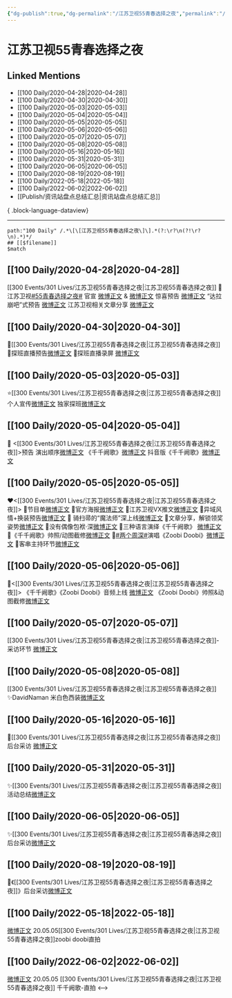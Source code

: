 ```yaml
---
{"dg-publish":true,"dg-permalink":"/江苏卫视55青春选择之夜","permalink":"/江苏卫视55青春选择之夜/","created":"2022-12-04T16:59:53.000+08:00","updated":"2023-04-10T16:23:18.000+08:00"}
---
```


# 江苏卫视55青春选择之夜

## Linked Mentions
- [[100 Daily/2020-04-28\|2020-04-28]]
- [[100 Daily/2020-04-30\|2020-04-30]]
- [[100 Daily/2020-05-03\|2020-05-03]]
- [[100 Daily/2020-05-04\|2020-05-04]]
- [[100 Daily/2020-05-05\|2020-05-05]]
- [[100 Daily/2020-05-06\|2020-05-06]]
- [[100 Daily/2020-05-07\|2020-05-07]]
- [[100 Daily/2020-05-08\|2020-05-08]]
- [[100 Daily/2020-05-16\|2020-05-16]]
- [[100 Daily/2020-05-31\|2020-05-31]]
- [[100 Daily/2020-06-05\|2020-06-05]]
- [[100 Daily/2020-08-19\|2020-08-19]]
- [[100 Daily/2022-05-18\|2022-05-18]]
- [[100 Daily/2022-06-02\|2022-06-02]]
- [[Publish/资讯站盘点总结汇总\|资讯站盘点总结汇总]]

{ .block-language-dataview}

---

```expander
path:"100 Daily" /.*\[\[江苏卫视55青春选择之夜\]\].*(?:\r?\n(?!\r?\n).*)*/
## [[$filename]]
$match
```
## [[100 Daily/2020-04-28\|2020-04-28]]
[[300 Events/301 Lives/江苏卫视55青春选择之夜\|江苏卫视55青春选择之夜]]
🕺 江苏卫视[#55青春选择之夜#](https://s.weibo.com/weibo?q=%2355%E9%9D%92%E6%98%A5%E9%80%89%E6%8B%A9%E4%B9%8B%E5%A4%9C%23)
官宣 [微博正文](https://m.weibo.cn/6466290670/4498628863001257) & [微博正文](https://m.weibo.cn/6466290670/4498725839326856)
惊喜预告 [微博正文](https://m.weibo.cn/6466290670/4498671347448430)
“达拉崩吧”式预告 [微博正文](https://m.weibo.cn/6466290670/4498695825033173)
江苏卫视相关文章分享 [微博正文](https://m.weibo.cn/6466290670/4498703438426960)
## [[100 Daily/2020-04-30\|2020-04-30]]
🎵[[300 Events/301 Lives/江苏卫视55青春选择之夜\|江苏卫视55青春选择之夜]]
🌿探班直播预告[微博正文](https://m.weibo.cn/6466290670/4499339026319883)
🌿探班直播录屏 [微博正文](https://m.weibo.cn/6466290670/4499448203817308)

## [[100 Daily/2020-05-03\|2020-05-03]]
⭐[[300 Events/301 Lives/江苏卫视55青春选择之夜\|江苏卫视55青春选择之夜]]
个人宣传[微博正文](https://m.weibo.cn/6466290670/4500516085777023)
独家探班[微博正文](https://m.weibo.cn/6466290670/4500623342591091)
## [[100 Daily/2020-05-04\|2020-05-04]]
🎵 <[[300 Events/301 Lives/江苏卫视55青春选择之夜\|江苏卫视55青春选择之夜]]>预告
演出顺序[微博正文](https://m.weibo.cn/6466290670/4500882244728252)
《千千阙歌》[微博正文](https://m.weibo.cn/6466290670/4500967082529513)
抖音版《千千阙歌》[微博正文](https://m.weibo.cn/6466290670/4500978488172858)
## [[100 Daily/2020-05-05\|2020-05-05]]
❤️<[[300 Events/301 Lives/江苏卫视55青春选择之夜\|江苏卫视55青春选择之夜]]>
🎵节目单[微博正文](https://m.weibo.cn/6466290670/4501178958262158)
🎵官方海报[微博正文](https://m.weibo.cn/6466290670/4501190802719489)
🎵江苏卫视VX推文[微博正文](https://m.weibo.cn/6466290670/4501190845746665)
🎵异域风情+换装预告[微博正文](https://m.weibo.cn/6466290670/4501204930021964)
🎵 骑扫帚的“魔法师”深上线[微博正文](https://m.weibo.cn/6466290670/4501242750175970)
🎵文章分享，解锁领奖姿势[微博正文](https://m.weibo.cn/6466290670/4501284595920551)
🎵没有偶像包袱·深[微博正文](https://m.weibo.cn/6466290670/4501285698871552)
🎵三种语言演绎《千千阙歌》 [微博正文](https://m.weibo.cn/6466290670/4501358549868154)
🎵《千千阙歌》帅照/动图截修[微博正文](https://m.weibo.cn/6466290670/4501390708491542)
🎵[#两个周深#](https://s.weibo.com/weibo?q=%23%E4%B8%A4%E4%B8%AA%E5%91%A8%E6%B7%B1%23)演唱《Zoobi Doobi》[微博正文](https://m.weibo.cn/6466290670/4501333824834972)
🎵客串主持环节[微博正文](https://m.weibo.cn/6466290670/4501372722907445)
## [[100 Daily/2020-05-06\|2020-05-06]]
🎵<[[300 Events/301 Lives/江苏卫视55青春选择之夜\|江苏卫视55青春选择之夜]]>
《千千阙歌》《Zoobi Doobi》音频上线
[微博正文](https://m.weibo.cn/6466290670/4501574388411834)
《Zoobi Doobi》帅照&动图截修[微博正文](https://m.weibo.cn/6466290670/4501716735462652)
## [[100 Daily/2020-05-07\|2020-05-07]]
[[300 Events/301 Lives/江苏卫视55青春选择之夜\|江苏卫视55青春选择之夜]]-采访环节
[微博正文](https://m.weibo.cn/6466290670/4501914455335708)
## [[100 Daily/2020-05-08\|2020-05-08]]
[[300 Events/301 Lives/江苏卫视55青春选择之夜\|江苏卫视55青春选择之夜]]
✨DavidNaman 米白色西装[微博正文](https://m.weibo.cn/6466290670/4502317687085157)
## [[100 Daily/2020-05-16\|2020-05-16]]
💫[[300 Events/301 Lives/江苏卫视55青春选择之夜\|江苏卫视55青春选择之夜]]后台采访 [微博正文](https://m.weibo.cn/6466290670/4505236809400648)
## [[100 Daily/2020-05-31\|2020-05-31]]
✨[[300 Events/301 Lives/江苏卫视55青春选择之夜\|江苏卫视55青春选择之夜]]活动总结[微博正文](https://m.weibo.cn/6466290670/4510765707501883)
## [[100 Daily/2020-06-05\|2020-06-05]]
✨[[300 Events/301 Lives/江苏卫视55青春选择之夜\|江苏卫视55青春选择之夜]]后台采访[微博正文](https://m.weibo.cn/6466290670/4512518661763309)
## [[100 Daily/2020-08-19\|2020-08-19]]
🌟《[[300 Events/301 Lives/江苏卫视55青春选择之夜\|江苏卫视55青春选择之夜]]》后台采访[微博正文](https://m.weibo.cn/6466290670/4539709969405702)
## [[100 Daily/2022-05-18\|2022-05-18]]
[微博正文](https://m.weibo.cn/7760763321/4770426074957559) 20.05.05[[300 Events/301 Lives/江苏卫视55青春选择之夜\|江苏卫视55青春选择之夜]]zoobi doobi直拍
## [[100 Daily/2022-06-02\|2022-06-02]]
[微博正文](https://m.weibo.cn/7760763321/4775946933243203) 20.05.05 [[300 Events/301 Lives/江苏卫视55青春选择之夜\|江苏卫视55青春选择之夜]] 千千阙歌-直拍
<-->